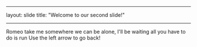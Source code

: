 ___
layout: slide
title: "Welcome to our second slide!"
___
Romeo take me somewhere we can be alone, I'll be waiting all you have to do is run
Use the left arrow to go back!
